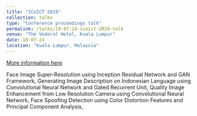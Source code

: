 ```yaml
---
title: "ICoICT 2019"
collection: talks
type: "Conference proceedings talk"
permalink: /talks/19-07-24-icoict-2019-talk
venue: "The Vederal Hotel, Kuala Lumpur"
date: 19-07-24
location: "Kuala Lumpur, Malaysia"
---
```


[More information here](https://2019.icoict.org/)

Face Image Super-Resolution using Inception Residual Network and GAN Framework, Generating Image Description on Indonesian Language using Convolutional Neural Network and Gated Recurrent Unit, Quality Image Enhancement from Low Resolution Camera using Convolutional Neural Network, Face Spoofing Detection using Color Distortion Features and Principal Component Analysis, 
